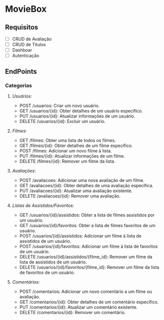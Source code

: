 # MovieBox

## Requisitos

- [ ] CRUD de Avaliação 
- [ ] CRUD de Titulos
- [ ] Dashboar
- [ ] Autenticação

## EndPoints

### Categorias

1. *Usuários:*
   - POST /usuarios: Criar um novo usuário.
   - GET /usuarios/{id}: Obter detalhes de um usuário específico.
   - PUT /usuarios/{id}: Atualizar informações de um usuário.
   - DELETE /usuarios/{id}: Excluir um usuário.

2. *Filmes:*
   - GET /filmes: Obter uma lista de todos os filmes.
   - GET /filmes/{id}: Obter detalhes de um filme específico.
   - POST /filmes: Adicionar um novo filme à lista.
   - PUT /filmes/{id}: Atualizar informações de um filme.
   - DELETE /filmes/{id}: Remover um filme da lista.

3. *Avaliações:*
   - POST /avaliacoes: Adicionar uma nova avaliação de um filme.
   - GET /avaliacoes/{id}: Obter detalhes de uma avaliação específica.
   - PUT /avaliacoes/{id}: Atualizar uma avaliação existente.
   - DELETE /avaliacoes/{id}: Remover uma avaliação.

4. *Listas de Assistidos/Favoritos:*
   - GET /usuarios/{id}/assistidos: Obter a lista de filmes assistidos por um usuário.
   - GET /usuarios/{id}/favoritos: Obter a lista de filmes favoritos de um usuário.
   - POST /usuarios/{id}/assistidos: Adicionar um filme à lista de assistidos de um usuário.
   - POST /usuarios/{id}/favoritos: Adicionar um filme à lista de favoritos de um usuário.
   - DELETE /usuarios/{id}/assistidos/{filme_id}: Remover um filme da lista de assistidos de um usuário.
   - DELETE /usuarios/{id}/favoritos/{filme_id}: Remover um filme da lista de favoritos de um usuário.

5. *Comentários:*
   - POST /comentarios: Adicionar um novo comentário a um filme ou avaliação.
   - GET /comentarios/{id}: Obter detalhes de um comentário específico.
   - PUT /comentarios/{id}: Atualizar um comentário existente.
   - DELETE /comentarios/{id}: Remover um comentário.

